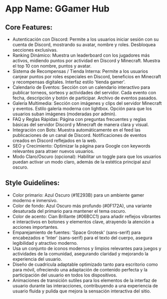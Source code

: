 # **App Name**: GGamer Hub

## Core Features:

- Autenticación con Discord: Permite a los usuarios iniciar sesión con su cuenta de Discord, mostrando su avatar, nombre y roles. Desbloquea secciones exclusivas.
- Ranking Dinámico: Muestra un leaderboard con los jugadores más activos, midiendo puntos por actividad en Discord y Minecraft. Muestra el top 10 con nombre, puntos y avatar.
- Sistema de Recompensas / Tienda Interna: Permite a los usuarios canjear puntos por roles especiales en Discord, beneficios en Minecraft y recompensas digitales. Interfaz estilo 'tienda gamer'.
- Calendario de Eventos: Sección con un calendario interactivo para publicar torneos, sorteos y actividades del servidor. Cada evento con fecha, descripción y botón de participar. Archivo de eventos pasados.
- Galería Multimedia: Sección con imágenes y clips del servidor Minecraft y eventos. Estilo galería moderna con lightbox. Opción para que los usuarios suban imágenes (moderadas por admin).
- FAQ y Reglas Rápidas: Página con preguntas frecuentes y reglas básicas del servidor Discord y Minecraft de manera clara y visual.
- Integración con Bots: Muestra automáticamente en el feed las publicaciones de un canal de Discord. Notificaciones de eventos creados en Discord reflejados en la web.
- SEO y Crecimiento: Optimizar la página para Google con keywords relevantes para atraer nuevos usuarios.
- Modo Claro/Oscuro (opcional): Habilitar un toggle para que los usuarios puedan activar un modo claro, además de la estética principal azul oscuro.

## Style Guidelines:

- Color primario: Azul Oscuro (#1E293B) para un ambiente gamer moderno e inmersivo.
- Color de fondo: Azul Oscuro más profundo (#0F172A), una variante desaturada del primario para mantener el tema oscuro.
- Color de acento: Cian Brillante (#06BCC1) para añadir reflejos vibrantes e interactivos en botones y elementos clave, atrayendo la atención a acciones importantes.
- Emparejamiento de fuentes: 'Space Grotesk' (sans-serif) para encabezados e 'Inter' (sans-serif) para el texto del cuerpo, asegura legibilidad y atractivo moderno.
- Usa un conjunto de iconos modernos y limpios relevantes para juegos y actividades de la comunidad, asegurando claridad y mejorando la experiencia del usuario.
- Diseño de cuadrícula adaptable optimizado tanto para escritorio como para móvil, ofreciendo una adaptación de contenido perfecta y la participación del usuario en todos los dispositivos.
- Animaciones de transición sutiles para los elementos de la interfaz de usuario durante las interacciones, contribuyendo a una experiencia de usuario fluida y pulida que mejora la sensación interactiva del sitio.